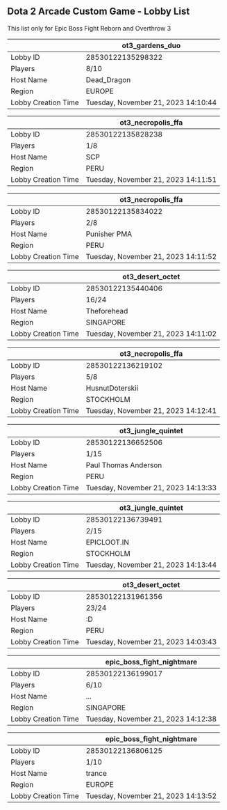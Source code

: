 ## Dota 2 Arcade Custom Game - Lobby List

This list only for Epic Boss Fight Reborn and Overthrow 3

|  | ot3_gardens_duo |
| ------ | ------ |
| Lobby ID | 28530122135298322 |
| Players | 8/10 |
| Host Name | Dead_Dragon |
| Region | EUROPE |
| Lobby Creation Time | Tuesday, November 21, 2023 14:10:44 |


|  | ot3_necropolis_ffa |
| ------ | ------ |
| Lobby ID | 28530122135828238 |
| Players | 1/8 |
| Host Name | SCP |
| Region | PERU |
| Lobby Creation Time | Tuesday, November 21, 2023 14:11:51 |


|  | ot3_necropolis_ffa |
| ------ | ------ |
| Lobby ID | 28530122135834022 |
| Players | 2/8 |
| Host Name | Punisher PMA |
| Region | PERU |
| Lobby Creation Time | Tuesday, November 21, 2023 14:11:52 |


|  | ot3_desert_octet |
| ------ | ------ |
| Lobby ID | 28530122135440406 |
| Players | 16/24 |
| Host Name | Theforehead |
| Region | SINGAPORE |
| Lobby Creation Time | Tuesday, November 21, 2023 14:11:02 |


|  | ot3_necropolis_ffa |
| ------ | ------ |
| Lobby ID | 28530122136219102 |
| Players | 5/8 |
| Host Name | HusnutDoterskii |
| Region | STOCKHOLM |
| Lobby Creation Time | Tuesday, November 21, 2023 14:12:41 |


|  | ot3_jungle_quintet |
| ------ | ------ |
| Lobby ID | 28530122136652506 |
| Players | 1/15 |
| Host Name | Paul Thomas Anderson |
| Region | PERU |
| Lobby Creation Time | Tuesday, November 21, 2023 14:13:33 |


|  | ot3_jungle_quintet |
| ------ | ------ |
| Lobby ID | 28530122136739491 |
| Players | 2/15 |
| Host Name | EPICLOOT.IN |
| Region | STOCKHOLM |
| Lobby Creation Time | Tuesday, November 21, 2023 14:13:44 |


|  | ot3_desert_octet |
| ------ | ------ |
| Lobby ID | 28530122131961356 |
| Players | 23/24 |
| Host Name | :D |
| Region | PERU |
| Lobby Creation Time | Tuesday, November 21, 2023 14:03:43 |


|  | epic_boss_fight_nightmare |
| ------ | ------ |
| Lobby ID | 28530122136199017 |
| Players | 6/10 |
| Host Name | ... |
| Region | SINGAPORE |
| Lobby Creation Time | Tuesday, November 21, 2023 14:12:38 |


|  | epic_boss_fight_nightmare |
| ------ | ------ |
| Lobby ID | 28530122136806125 |
| Players | 1/10 |
| Host Name | trance |
| Region | EUROPE |
| Lobby Creation Time | Tuesday, November 21, 2023 14:13:52 |



